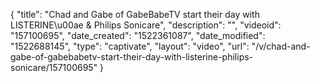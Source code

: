 {
    "title": "Chad and Gabe of GabeBabeTV start their day with LISTERINE\u00ae & Philips Sonicare",
    "description": "",
    "videoid": "157100695",
    "date_created": "1522361087",
    "date_modified": "1522688145",
    "type": "captivate",
    "layout": "video",
    "url": "\/v\/chad-and-gabe-of-gabebabetv-start-their-day-with-listerine-philips-sonicare\/157100695"
}